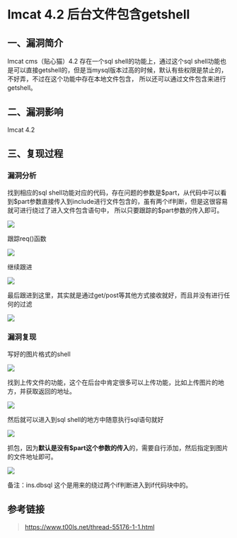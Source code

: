 Imcat 4.2 后台文件包含getshell
==============================

一、漏洞简介
------------

Imcat cms（贴心猫）4.2 存在一个sql shell的功能上，通过这个sql
shell功能也是可以直接getshell的，但是当mysql版本过高的时候，默认有些权限是禁止的，不好弄，不过在这个功能中存在本地文件包含，
所以还可以通过文件包含来进行getshell。

二、漏洞影响
------------

Imcat 4.2

三、复现过程
------------

### 漏洞分析

找到相应的sql
shell功能对应的代码，存在问题的参数是\$part，从代码中可以看到\$part参数直接传入到include进行文件包含的，虽有两个if判断，但是这很容易就可进行绕过了进入文件包含语句中，
所以只要跟踪的\$part参数的传入即可。

![](./resource/Imcatcms4.2后台文件包含getshell/media/rId25.jpg)

跟踪req()函数

![](./resource/Imcatcms4.2后台文件包含getshell/media/rId26.jpg)

继续跟进

![](./resource/Imcatcms4.2后台文件包含getshell/media/rId27.jpg)

最后跟进到这里，其实就是通过get/post等其他方式接收就好，而且并没有进行任何的过滤

![](./resource/Imcatcms4.2后台文件包含getshell/media/rId28.jpg)

### 漏洞复现

写好的图片格式的shell

![](./resource/Imcatcms4.2后台文件包含getshell/media/rId30.jpg)

找到上传文件的功能，这个在后台中肯定很多可以上传功能，比如上传图片的地方，并获取返回的地址。

![](./resource/Imcatcms4.2后台文件包含getshell/media/rId31.jpg)

然后就可以进入到sql shell的地方中随意执行sql语句就好

![](./resource/Imcatcms4.2后台文件包含getshell/media/rId32.jpg)

抓包，因为**默认是没有\$part这个参数的传入**的，需要自行添加，然后指定到图片的文件地址即可。

![](./resource/Imcatcms4.2后台文件包含getshell/media/rId33.jpg)

备注：ins.dbsql 这个是用来的绕过两个if判断进入到if代码块中的。

参考链接
--------

> <https://www.t00ls.net/thread-55176-1-1.html>
